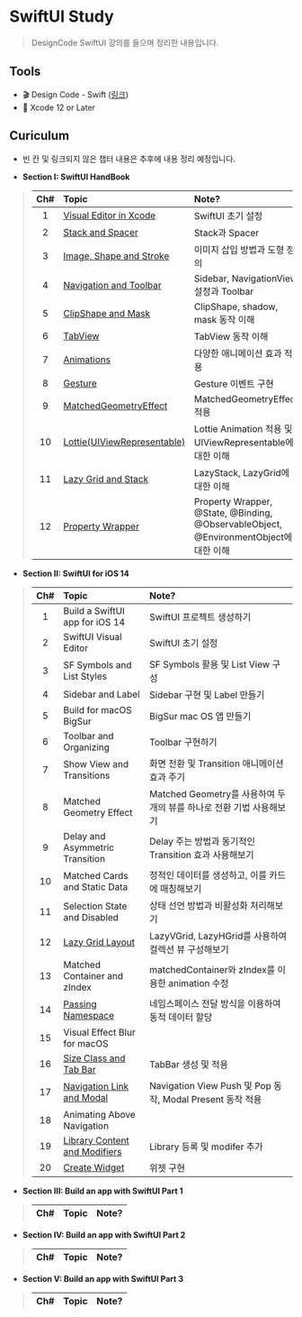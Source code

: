 # SwiftUI Study
> DesignCode SwiftUI 강의를 들으며 정리한 내용입니다.

## Tools
- 🎬 Design Code - Swift ([링크](https://designcode.io/courses))
- 🔨 Xcode 12 or Later

## Curiculum
- 빈 칸 및 링크되지 않은 챕터 내용은 추후에 내용 정리 예정입니다.

- **Section I: SwiftUI HandBook**
> Ch#|Topic|Note?
> :---:|:---|:---|
> 1| [Visual Editor in Xcode](https://github.com/97chos/SwiftUI-Basic/blob/065799c8f731ee262459746bafaafda04e0306b5/SwiftUI%20HandBook/Lectures/01_Visual%20Editor%20in%20Xcode/Visual%20Editor%20in%20Xcode.md) | SwiftUI 초기 설정
> 2| [Stack and Spacer](https://github.com/97chos/SwiftUI-Basic/blob/235ad877579e8440f098383348fd8fffcb7d48fc/SwiftUI%20HandBook/Lectures/02_Stack%20And%20Spacer/Stack%20And%20Spacer.md) | Stack과 Spacer
> 3| [Image, Shape and Stroke](https://github.com/97chos/SwiftUI-Basic/blob/61a93eea5ccccfc649b1de859f18268176d4da69/SwiftUI%20HandBook/Lectures/03_Image,%20Shape%20and%20Stroke/Image,%20Shape%20and%20Stroke.md) | 이미지 삽입 방법과 도형 정의
> 4| [Navigation and Toolbar](https://github.com/97chos/SwiftUI-Basic/blob/879c05bda72b849c3d77966b3dbe83c5b921f03b/SwiftUI%20HandBook/Lectures/04_NavigationVeiw%20and%20ToolBar/Navigation%20and%20Toolbar.md) | Sidebar, NavigationView 설정과 Toolbar 
> 5| [ClipShape and Mask](https://github.com/97chos/SwiftUI-Basic/blob/59384daec1c4b53267c46490d03151c7d125ff42/SwiftUI%20HandBook/Lectures/05_Clipshape,%20CornerRadius/Clipshape,%20Mask.md) | ClipShape, shadow, mask 동작 이해 
> 6| [TabView](https://github.com/97chos/SwiftUI-Basic/blob/1d54b419d34a4e5d1cb1f8756e3c0eca1d397030/SwiftUI%20HandBook/Lectures/06_TabView/TabView.md) | TabView 동작 이해
> 7| [Animations](https://github.com/97chos/SwiftUI-Basic/blob/94be251aedd71ff83719916507df4240cc29b172/SwiftUI%20HandBook/Lectures/07_Animations/Animations.md) | 다양한 애니메이션 효과 적용
> 8| [Gesture](https://github.com/97chos/SwiftUI-Basic/blob/5a46efb3bf8afe352eb9bd1d9973fa95fa99be45/SwiftUI%20HandBook/Lectures/08_Gesture/Gesture.md) | Gesture 이벤트 구현
> 9| [MatchedGeometryEffect](https://github.com/97chos/SwiftUI-Basic/blob/1437eb6825bb9c2f95101df90744437fd9331d20/SwiftUI%20HandBook/Lectures/09_MatchedGeometryEffect/MatchedGeometryEffect.md) | MatchedGeometryEffect 적용
> 10| [Lottie(UIViewRepresentable)](https://github.com/97chos/SwiftUI-Basic/blob/b258b13f0b1122cf080976011eead96c1fb1e6f5/SwiftUI%20HandBook/Lectures/10_Lottie/Lottie.md) | Lottie Animation 적용 및 UIViewRepresentable에 대한 이해
> 11| [Lazy Grid and Stack](https://github.com/97chos/SwiftUI-Basic/blob/bfbf4c27013bf37044717910b62f831867c65845/SwiftUI%20HandBook/Lectures/11_Lazy%20Grid%20And%20Stack/Lazy%20Grid%20And%20Stack.md) | LazyStack, LazyGrid에 대한 이해
> 12| [Property Wrapper](https://github.com/97chos/SwiftUI-Basic/blob/fd5a87efbf549d82779acc0c13b23bcfcbc000f8/SwiftUI%20HandBook/Lectures/12_Property%20Wrapper/Property%20Wrapper.md) | Property Wrapper, @State, @Binding, @ObservableObject, @EnvironmentObject에 대한 이해

- **Section II: SwiftUI for iOS 14**
> Ch#|Topic|Note?
> :---:|:---|:---|
> 1| Build a SwiftUI app for iOS 14 | SwiftUI 프로젝트 생성하기
> 2| SwiftUI Visual Editor | SwiftUI 초기 설정
> 3| SF Symbols and List Styles | SF Symbols 활용 및 List View 구성
> 4| Sidebar and Label | Sidebar 구현 및 Label 만들기
> 5| Build for macOS BigSur | BigSur mac OS 앱 만들기
> 6| Toolbar and Organizing | Toolbar 구현하기
> 7| Show View and Transitions | 화면 전환 및 Transition 애니메이션 효과 주기
> 8| Matched Geometry Effect | Matched Geometry를 사용하여 두개의 뷰를 하나로 전환 기법 사용해보기
> 9| Delay and Asymmetric Transition | Delay 주는 방법과 동기적인 Transition 효과 사용해보기
> 10| Matched Cards and Static Data | 정적인 데이터를 생성하고, 이를 카드에 매칭해보기
> 11| Selection State and Disabled | 상태 선언 방법과 비활성화 처리해보기
> 12| [Lazy Grid Layout](https://github.com/97chos/SwiftUI-Basic/blob/e431ee271afc2d59bf1f90166b0ff0c05eefa907/SwiftUI%20for%20iOS%2014/Lectures/Section1_SwiftUI%20for%20iOS%2014/12_Lazy%20Grid%20and%20Layout/Lazy%20Grid%20and%20Layout.md) | LazyVGrid, LazyHGrid를 사용하여 컬렉션 뷰 구성해보기
> 13| Matched Container and zIndex | matchedContainer와 zIndex를 이용한 animation 수정
> 14| [Passing Namespace](https://github.com/97chos/SwiftUI----/blob/fe8bfeb3c44d70ccf5345ad98d36f9520370d4e5/Lectures/Section1_SwiftUI%20for%20iOS%2014/14_Passing%20Namespace/Passing_Namespace.md) | 네임스페이스 전달 방식을 이용하여 동적 데이터 할당
> 15| Visual Effect Blur for macOS | 
> 16| [Size Class and Tab Bar](https://github.com/97chos/SwiftUI-Basic/blob/c09e89bc32c1771496a9b58a8203aaae7ce5a494/Lectures/Section1_SwiftUI%20for%20iOS%2014/16_Size%20Class%20and%20Tab%20Bar/Size%20Class%20and%20Tab%20Bar.md) | TabBar 생성 및 적용 
> 17| [Navigation Link and Modal](https://github.com/97chos/SwiftUI-Basic/blob/7b66bf4b9e47a72d832ab26bb41450f7d184c2ed/Lectures/Section1_SwiftUI%20for%20iOS%2014/17_Navigation%20Link%20and%20Modal/Navigation%20Link%20and%20Modal.md) | Navigation View Push 및 Pop 동작, Modal Present 동작 적용
> 18| Animating Above Navigation | 
> 19| [Library Content and Modifiers](https://github.com/97chos/SwiftUI-Basic/blob/fc17d8de4724b25ba2ac72751944888b75e6685f/Lectures/Section1_SwiftUI%20for%20iOS%2014/19_Library%20Content%20and%20Modifiers/Library%20Content%20and%20Modifiers.md) | Library 등록 및 modifer 추가 
> 20| [Create Widget](https://github.com/97chos/SwiftUI-Basic/blob/715cfc04e577e06fc295da62905b8585a1e91ec0/Lectures/Section1_SwiftUI%20for%20iOS%2014/20_Create%20Widget/Create%20Widget.md) | 위젯 구현 
> 

- **Section III: Build an app with SwiftUI Part 1**
> Ch#|Topic|Note?
> :---:|:---|:---|
> 
- **Section IV: Build an app with SwiftUI Part 2**
> Ch#|Topic|Note?
> :---:|:---|:---|

- **Section V: Build an app with SwiftUI Part 3**
> Ch#|Topic|Note?
> :---:|:---|:---|


